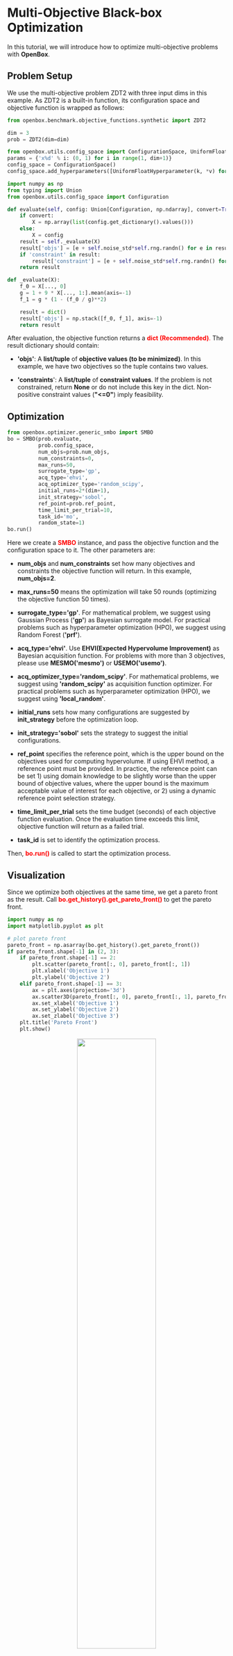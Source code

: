 # Multi-Objective Black-box Optimization

In this tutorial, we will introduce how to optimize multi-objective problems with **OpenBox**.

## Problem Setup

We use the multi-objective problem ZDT2 with three input dims in this example. As ZDT2 is a built-in function, 
its configuration space and objective function is wrapped as follows:

```python
from openbox.benchmark.objective_functions.synthetic import ZDT2

dim = 3
prob = ZDT2(dim=dim)
```

```python
from openbox.utils.config_space import ConfigurationSpace, UniformFloatHyperparameter
params = {'x%d' % i: (0, 1) for i in range(1, dim+1)}
config_space = ConfigurationSpace()
config_space.add_hyperparameters([UniformFloatHyperparameter(k, *v) for k, v in params.items()])
```

```python
import numpy as np
from typing import Union
from openbox.utils.config_space import Configuration

def evaluate(self, config: Union[Configuration, np.ndarray], convert=True):
    if convert:
        X = np.array(list(config.get_dictionary().values()))
    else:
        X = config
    result = self._evaluate(X)
    result['objs'] = [e + self.noise_std*self.rng.randn() for e in result['objs']]
    if 'constraint' in result:
        result['constraint'] = [e + self.noise_std*self.rng.randn() for e in result['constraint']]
    return result

def _evaluate(X):
    f_0 = X[..., 0]
    g = 1 + 9 * X[..., 1:].mean(axis=-1)
    f_1 = g * (1 - (f_0 / g)**2)

    result = dict()
    result['objs'] = np.stack([f_0, f_1], axis=-1)
    return result
```

After evaluation, the objective function returns a <font color=#FF0000>**dict (Recommended)**.</font>
The result dictionary should contain:

+ **'objs'**: A **list/tuple** of **objective values (to be minimized)**. 
In this example, we have two objectives so the tuple contains two values.

+ **'constraints**': A **list/tuple** of **constraint values**.
If the problem is not constrained, return **None** or do not include this key in the dict.
Non-positive constraint values (**"<=0"**) imply feasibility.

## Optimization

```python
from openbox.optimizer.generic_smbo import SMBO
bo = SMBO(prob.evaluate,
          prob.config_space,
          num_objs=prob.num_objs,
          num_constraints=0,
          max_runs=50,
          surrogate_type='gp',
          acq_type='ehvi',
          acq_optimizer_type='random_scipy',
          initial_runs=2*(dim+1),
          init_strategy='sobol',
          ref_point=prob.ref_point,
          time_limit_per_trial=10,
          task_id='mo',
          random_state=1)
bo.run()
```

Here we create a <font color=#FF0000>**SMBO**</font> instance, and pass the objective function 
and the configuration space to it. 
The other parameters are:

+ **num_objs** and **num_constraints** set how many objectives and constraints the objective function will return.
In this example, **num_objs=2**.

+ **max_runs=50** means the optimization will take 50 rounds (optimizing the objective function 50 times). 

+ **surrogate_type='gp'**. For mathematical problem, we suggest using Gaussian Process (**'gp'**) as Bayesian surrogate
model. For practical problems such as hyperparameter optimization (HPO), we suggest using Random Forest (**'prf'**).

+ **acq_type='ehvi'**. Use **EHVI(Expected Hypervolume Improvement)** as Bayesian acquisition function. For problems with more than 3 objectives, please
use **MESMO('mesmo')** or **USEMO('usemo')**.

+ **acq_optimizer_type='random_scipy'**. For mathematical problems, we suggest using **'random_scipy'** as
acquisition function optimizer. For practical problems such as hyperparameter optimization (HPO), we suggest
using **'local_random'**.

+ **initial_runs** sets how many configurations are suggested by **init_strategy** before the optimization loop.

+ **init_strategy='sobol'** sets the strategy to suggest the initial configurations.

+ **ref_point** specifies the reference point, which is the upper bound on the objectives used for computing
hypervolume. If using EHVI method, a reference point must be provided. In practice, the reference point can be
set 1) using domain knowledge to be slightly worse than the upper bound of objective values, where the upper bound is
the maximum acceptable value of interest for each objective, or 2) using a dynamic reference point selection strategy.

+ **time_limit_per_trial** sets the time budget (seconds) of each objective function evaluation. Once the 
evaluation time exceeds this limit, objective function will return as a failed trial.

+ **task_id** is set to identify the optimization process.

Then, <font color=#FF0000>**bo.run()**</font> is called to start the optimization process.

## Visualization

Since we optimize both objectives at the same time, we get a pareto front as the result.
Call <font color=#FF0000>**bo.get_history().get_pareto_front()**</font> to get the pareto front.

```python
import numpy as np
import matplotlib.pyplot as plt

# plot pareto front
pareto_front = np.asarray(bo.get_history().get_pareto_front())
if pareto_front.shape[-1] in (2, 3):
    if pareto_front.shape[-1] == 2:
        plt.scatter(pareto_front[:, 0], pareto_front[:, 1])
        plt.xlabel('Objective 1')
        plt.ylabel('Objective 2')
    elif pareto_front.shape[-1] == 3:
        ax = plt.axes(projection='3d')
        ax.scatter3D(pareto_front[:, 0], pareto_front[:, 1], pareto_front[:, 2])
        ax.set_xlabel('Objective 1')
        ax.set_ylabel('Objective 2')
        ax.set_zlabel('Objective 3')
    plt.title('Pareto Front')
    plt.show()
```

<p align="center">
<img src="https://raw.githubusercontent.com/thomas-young-2013/open-box/master/docs/imgs/plot_pareto_front_zdt2.png" width="60%">
</p>

Then plot the hypervolume difference during the optimization compared to the ideal pareto front.

```python
# plot hypervolume
hypervolume = bo.get_history().hv_data
log_hv_diff = np.log10(prob.max_hv - np.asarray(hypervolume))
plt.plot(log_hv_diff)
plt.xlabel('Iteration')
plt.ylabel('Log Hypervolume Difference')
plt.show()
```

<p align="center">
<img src="https://raw.githubusercontent.com/thomas-young-2013/open-box/master/docs/imgs/plot_hypervolume_zdt2.png" width="60%">
</p>

